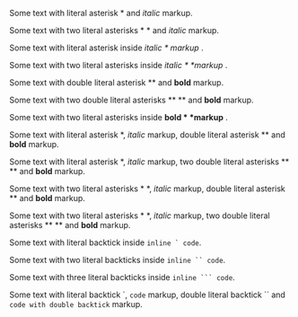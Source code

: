 
[//]: # (Escape italic markup)
Some text with literal asterisk \* and *italic* markup.

Some text with two literal asterisks \* \* and *italic* markup.

Some text with literal asterisk inside *italic \* markup* .

Some text with two literal asterisks inside *italic \* \*markup* .


[//]: # (Escape bold markup)
Some text with double literal asterisk \*\* and **bold** markup.

Some text with two double literal asterisks \*\* \*\* and **bold** markup.

Some text with two literal asterisks inside **bold \* \*markup** .


[//]: # (Escape italic + bold markups)

Some text with literal asterisk \*, *italic* markup, double literal asterisk \*\* and **bold** markup.

Some text with literal asterisk \*, *italic* markup, two double literal asterisks \*\* \*\* and **bold** markup.

Some text with two literal asterisks \* \*, *italic* markup, double literal asterisk \*\* and **bold** markup.

Some text with two literal asterisks \* \*, *italic* markup, two double literal asterisks \*\* \*\* and **bold** markup.


[//]: # (Escape inline code)

Some text with literal backtick inside ``inline ` code``.

Some text with two literal backticks inside ```inline `` code```.

Some text with three literal backticks inside ````inline ``` code````.

Some text with literal backtick \`, `code` markup, double literal backtick \`\` and ``code with double backtick`` markup.


<!---
  All characters to escape supported by Markdown

  \    backslash
  `   backtick
  _    underscore
  {}   curly braces
  []   square brackets
  ()   parentheses
  #    hash mark
  +   plus sign
  -    minus sign (hyphen)
  .     dot
  !     exclamation mark
-->
